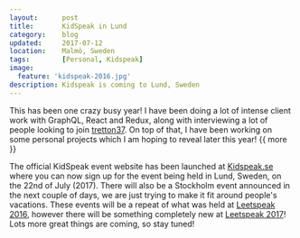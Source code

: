 ```yaml
---
layout:      post
title:       KidSpeak in Lund
category:    blog
updated:     2017-07-12
location:    Malmö, Sweden
tags:        [Personal, Kidspeak]
image:
  feature: 'kidspeak-2016.jpg'
description: Kidspeak is coming to Lund, Sweden
---
```


This has been one crazy busy year! I have been doing a lot of intense client work with GraphQL, React and Redux, along with interviewing a lot of people looking to join [tretton37](https://tretton37.se). On top of that, I have been working on some personal projects which I am hoping to reveal later this year! {{ more }}

The official KidSpeak event website has been launched at [Kidspeak.se](https://kidspeak.se) where you can now sign up for the event being held in Lund, Sweden, on the 22nd of July (2017). There will also be a Stockholm event announced in the next couple of days, we are just trying to make it fit around people's vacations. These events will be a repeat of what was held at [Leetspeak 2016](https://leetspeak.se/2016/), however there will be something completely new at [Leetspeak 2017](https://leetspeak.se/2017/)! Lots more great things are coming, so stay tuned!
